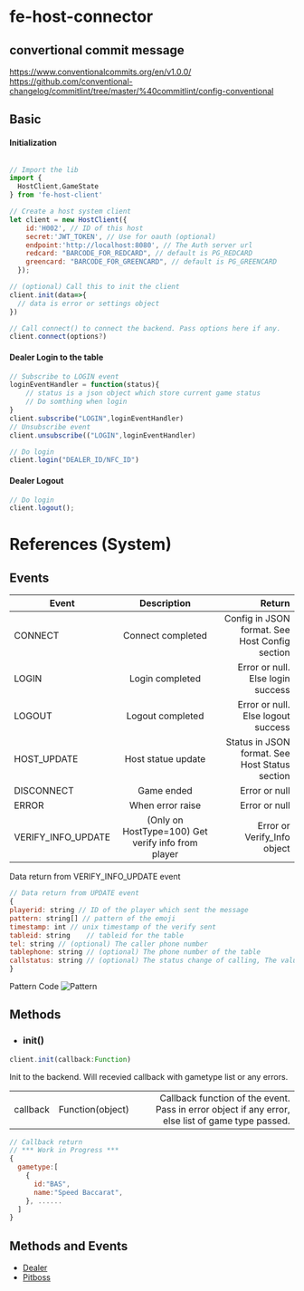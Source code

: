 # fe-host-connector

## convertional commit message

https://www.conventionalcommits.org/en/v1.0.0/ <br />
https://github.com/conventional-changelog/commitlint/tree/master/%40commitlint/config-conventional

## Basic

#### Initialization

```javascript

// Import the lib
import {
  HostClient,GameState
} from 'fe-host-client'

// Create a host system client
let client = new HostClient({
    id:'H002', // ID of this host
    secret:'JWT_TOKEN', // Use for oauth (optional)
    endpoint:'http://localhost:8080', // The Auth server url
    redcard: "BARCODE_FOR_REDCARD", // default is PG_REDCARD
    greencard: "BARCODE_FOR_GREENCARD", // default is PG_GREENCARD
  });

// (optional) Call this to init the client
client.init(data=>{
  // data is error or settings object
})

// Call connect() to connect the backend. Pass options here if any.
client.connect(options?)
```

#### Dealer Login to the table

```javascript
// Subscribe to LOGIN event
loginEventHandler = function(status){
    // status is a json object which store current game status
    // Do somthing when login
}
client.subscribe("LOGIN",loginEventHandler)
// Unsubscribe event
client.unsubscribe(("LOGIN",loginEventHandler)

// Do login
client.login("DEALER_ID/NFC_ID")
```

#### Dealer Logout

```javascript
// Do login
client.logout();
```

# References (System)

## Events

| Event              |                    Description                     |                                         Return |
| ------------------ | :------------------------------------------------: | ---------------------------------------------: |
| CONNECT            |                 Connect completed                  | Config in JSON format. See Host Config section |
| LOGIN              |                  Login completed                   |              Error or null. Else login success |
| LOGOUT             |                  Logout completed                  |             Error or null. Else logout success |
| HOST_UPDATE        |                 Host statue update                 | Status in JSON format. See Host Status section |
| DISCONNECT         |                     Game ended                     |                                  Error or null |
| ERROR              |                  When error raise                  |                                  Error or null |
| VERIFY_INFO_UPDATE | (Only on HostType=100) Get verify info from player |                    Error or Verify_Info object |

Data return from VERIFY_INFO_UPDATE event

```javascript
// Data return from UPDATE event
{
playerid: string // ID of the player which sent the message
pattern: string[] // pattern of the emoji
timestamp: int // unix timestamp of the verify sent
tableid: string    // tableid for the table
tel: string // (optional) The caller phone number
tablephone: string // (optional) The phone number of the table
callstatus: string // (optional) The status change of calling, The value is one of the following: queued, ringing, in-progress, completed, busy, failed or no-answer.
}
```

Pattern Code
![Pattern](/images/emoji.png)

## Methods

- ### init()

```javascript
client.init(callback:Function)
```

Init to the backend. Will recevied callback with gametype list or any errors.

|          |                  |                                                                                                   |
| -------- | :--------------: | ------------------------------------------------------------------------------------------------: |
| callback | Function(object) | Callback function of the event. Pass in error object if any error, else list of game type passed. |

```javascript
// Callback return
// *** Work in Progress ***
{
  gametype:[
    {
      id:"BAS",
      name:"Speed Baccarat",
    }, ......
  ]
}
```

## Methods and Events

- [Dealer](dealer.html)
- [Pitboss](pitboss.html)
